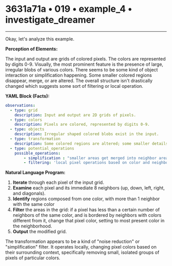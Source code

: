# 3631a71a • 019 • example_4 • investigate_dreamer

---
Okay, let's analyze this example.

**Perception of Elements:**

The input and output are grids of colored pixels. The colors are represented by digits 0-9. Visually, the most prominent feature is the presence of large, irregular blobs of various colors. There seems to be some kind of object interaction or simplification happening. Some smaller colored regions disappear, merge, or are altered. The overall structure isn't drastically changed which suggests some sort of filtering or local operation.

**YAML Block (Facts):**



```yaml
observations:
  - type: grid
    description: Input and output are 2D grids of pixels.
  - type: colors
    description: Pixels are colored, represented by digits 0-9.
  - type: objects
    description: Irregular shaped colored blobs exist in the input.
  - type: transformation
    description: Some colored regions are altered; some smaller details seem removed or changed to neighbor colors.
  - type: potential_operations
    possible_operations:
        - simplification : "smaller areas get merged into neighbor areas"
        - filtering: 'local pixel operations based on color and neighbors'

```



**Natural Language Program:**

1.  **Iterate** through each pixel of the input grid.
2.  **Examine** each pixel and its immediate 8 neighbors (up, down, left, right, and diagonals).
3.   **Identify** regions composed from one color, with more than 1 neighbor with the same color
4.  **Filter** the areas in the grid: if a pixel has less than a certain number of neighbors of the same color, and is bordered by neighbors with colors different from it, change that pixel color, setting to most present color in the neighborhood.
5.  **Output** the modified grid.

The transformation appears to be a kind of "noise reduction" or "simplification" filter. It operates locally, changing pixel colors based on their surrounding context, specifically removing small, isolated groups of pixels of particular colors.


